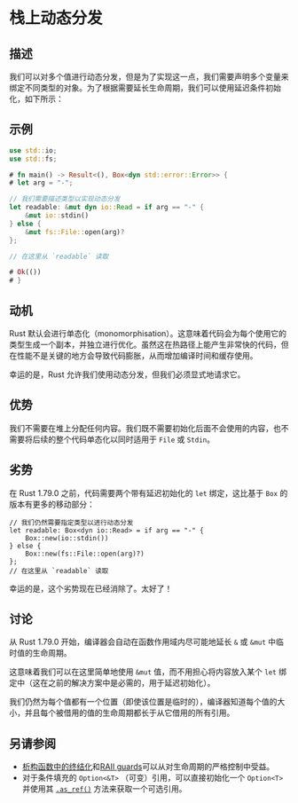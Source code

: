 # 栈上动态分发

## 描述

我们可以对多个值进行动态分发，但是为了实现这一点，我们需要声明多个变量来绑定不同类型的对象。为了根据需要延长生命周期，我们可以使用延迟条件初始化，如下所示：

## 示例

```rust
use std::io;
use std::fs;

# fn main() -> Result<(), Box<dyn std::error::Error>> {
# let arg = "-";

// 我们需要描述类型以实现动态分发
let readable: &mut dyn io::Read = if arg == "-" {
    &mut io::stdin()
} else {
    &mut fs::File::open(arg)?
};

// 在这里从 `readable` 读取

# Ok(())
# }
```

## 动机

Rust 默认会进行单态化（monomorphisation）。这意味着代码会为每个使用它的类型生成一个副本，并独立进行优化。虽然这在热路径上能产生非常快的代码，但在性能不是关键的地方会导致代码膨胀，从而增加编译时间和缓存使用。

幸运的是，Rust 允许我们使用动态分发，但我们必须显式地请求它。

## 优势

我们不需要在堆上分配任何内容。我们既不需要初始化后面不会使用的内容，也不需要将后续的整个代码单态化以同时适用于 `File` 或 `Stdin`。

## 劣势

在 Rust 1.79.0 之前，代码需要两个带有延迟初始化的 `let` 绑定，这比基于 `Box` 的版本有更多的移动部分：

```rust,ignore
// 我们仍然需要指定类型以进行动态分发
let readable: Box<dyn io::Read> = if arg == "-" {
    Box::new(io::stdin())
} else {
    Box::new(fs::File::open(arg)?)
};
// 在这里从 `readable` 读取
```

幸运的是，这个劣势现在已经消除了。太好了！

## 讨论

从 Rust 1.79.0 开始，编译器会自动在函数作用域内尽可能地延长 `&` 或 `&mut` 中临时值的生命周期。

这意味着我们可以在这里简单地使用 `&mut` 值，而不用担心将内容放入某个 `let` 绑定中（这在之前的解决方案中是必需的，用于延迟初始化）。

我们仍然为每个值都有一个位置（即使该位置是临时的），编译器知道每个值的大小，并且每个被借用的值的生命周期都长于从它借用的所有引用。

## 另请参阅

- [析构函数中的终结化](dtor-finally.md)和[RAII guards](../patterns/behavioural/RAII.md)可以从对生命周期的严格控制中受益。
- 对于条件填充的 `Option<&T>` （可变）引用，可以直接初始化一个 `Option<T>` 并使用其 [`.as_ref()`] 方法来获取一个可选引用。

[`.as_ref()`]: https://doc.rust-lang.org/std/option/enum.Option.html#method.as_ref
